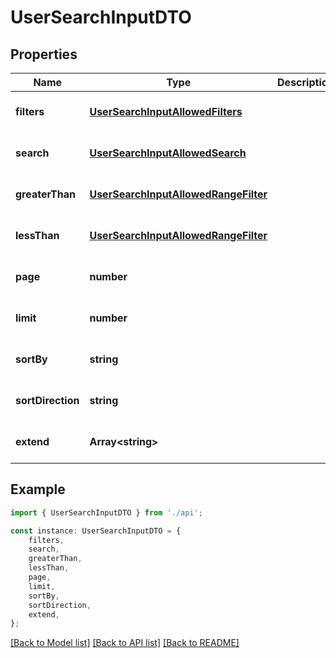 # UserSearchInputDTO


## Properties

Name | Type | Description | Notes
------------ | ------------- | ------------- | -------------
**filters** | [**UserSearchInputAllowedFilters**](UserSearchInputAllowedFilters.md) |  | [optional] [default to undefined]
**search** | [**UserSearchInputAllowedSearch**](UserSearchInputAllowedSearch.md) |  | [optional] [default to undefined]
**greaterThan** | [**UserSearchInputAllowedRangeFilter**](UserSearchInputAllowedRangeFilter.md) |  | [optional] [default to undefined]
**lessThan** | [**UserSearchInputAllowedRangeFilter**](UserSearchInputAllowedRangeFilter.md) |  | [optional] [default to undefined]
**page** | **number** |  | [optional] [default to undefined]
**limit** | **number** |  | [optional] [default to undefined]
**sortBy** | **string** |  | [optional] [default to undefined]
**sortDirection** | **string** |  | [optional] [default to undefined]
**extend** | **Array&lt;string&gt;** |  | [optional] [default to undefined]

## Example

```typescript
import { UserSearchInputDTO } from './api';

const instance: UserSearchInputDTO = {
    filters,
    search,
    greaterThan,
    lessThan,
    page,
    limit,
    sortBy,
    sortDirection,
    extend,
};
```

[[Back to Model list]](../README.md#documentation-for-models) [[Back to API list]](../README.md#documentation-for-api-endpoints) [[Back to README]](../README.md)
